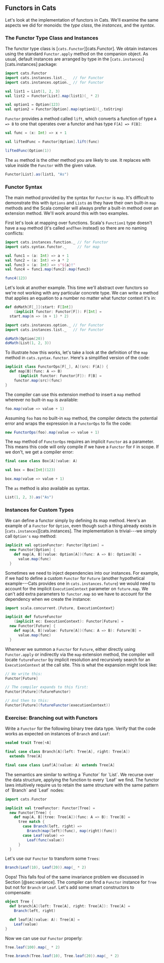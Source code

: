 ## Functors in Cats

Let's look at the implementation of functors in Cats.
We'll examine the same aspects we did for monoids:
the *type class*, the *instances*, and the *syntax*.

### The Functor Type Class and Instances

The functor type class is [`cats.Functor`][cats.Functor].
We obtain instances using the standard `Functor.apply`
method on the companion object.
As usual, default instances are arranged by type in
the [`cats.instances`][cats.instances] package:

```scala mdoc:silent:reset-object
import cats.Functor
import cats.instances.list._   // for Functor
import cats.instances.option._ // for Functor
```

```scala mdoc
val list1 = List(1, 2, 3)
val list2 = Functor[List].map(list1)(_ * 2)

val option1 = Option(123)
val option2 = Functor[Option].map(option1)(_.toString)
```

`Functor` provides a method called `lift`,
which converts a function of type `A => B`
to one that operates over a functor and has type `F[A] => F[B]`:

```scala mdoc
val func = (x: Int) => x + 1

val liftedFunc = Functor[Option].lift(func)

liftedFunc(Option(1))
```

The `as` method is the other method you are likely to use.
It replaces with value inside the `Functor` with the given value.

```scala mdoc
Functor[List].as(list1, "As")
```

### Functor Syntax

The main method provided by the syntax for `Functor` is `map`.
It's difficult to demonstrate this with `Options` and `Lists`
as they have their own built-in `map` methods
and the Scala compiler will always prefer
a built-in method over an extension method.
We'll work around this with two examples.

First let's look at mapping over functions.
Scala's `Function1` type doesn't have a `map` method
(it's called `andThen` instead)
so there are no naming conflicts:

```scala mdoc:silent
import cats.instances.function._ // for Functor
import cats.syntax.functor._     // for map
```

```scala mdoc:silent
val func1 = (a: Int) => a + 1
val func2 = (a: Int) => a * 2
val func3 = (a: Int) => s"${a}!"
val func4 = func1.map(func2).map(func3)
```

```scala mdoc
func4(123)
```

Let's look at another example.
This time we'll abstract over functors
so we're not working with any particular concrete type.
We can write a method that applies an equation to a number
no matter what functor context it's in:

```scala mdoc:silent
def doMath[F[_]](start: F[Int])
    (implicit functor: Functor[F]): F[Int] =
  start.map(n => (n + 1) * 2)

import cats.instances.option._ // for Functor
import cats.instances.list._   // for Functor
```

```scala mdoc
doMath(Option(20))
doMath(List(1, 2, 3))
```

To illustrate how this works,
let's take a look at the definition of
the `map` method in `cats.syntax.functor`.
Here's a simplified version of the code:

```scala
implicit class FunctorOps[F[_], A](src: F[A]) {
  def map[B](func: A => B)
      (implicit functor: Functor[F]): F[B] =
    functor.map(src)(func)
}
```

The compiler can use this extension method
to insert a `map` method wherever no built-in `map` is available:

```scala
foo.map(value => value + 1)
```

Assuming `foo` has no built-in `map` method,
the compiler detects the potential error and
wraps the expression in a `FunctorOps` to fix the code:

```scala
new FunctorOps(foo).map(value => value + 1)
```

The `map` method of `FunctorOps` requires
an implicit `Functor` as a parameter.
This means this code will only compile
if we have a `Functor` for `F` in scope.
If we don't, we get a compiler error:

```scala mdoc:silent
final case class Box[A](value: A)

val box = Box[Int](123)
```

```scala mdoc:fail
box.map(value => value + 1)
```

The `as` method is also available as syntax.

```scala mdoc
List(1, 2, 3).as("As")
```

### Instances for Custom Types

We can define a functor simply by defining its map method.
Here's an example of a `Functor` for `Option`,
even though such a thing already exists in [`cats.instances`][cats.instances].
The implementation is trivial---we simply call `Option's` `map` method:

```scala mdoc:silent
implicit val optionFunctor: Functor[Option] =
  new Functor[Option] {
    def map[A, B](value: Option[A])(func: A => B): Option[B] =
      value.map(func)
  }
```

Sometimes we need to inject dependencies into our instances.
For example, if we had to define a custom `Functor` for `Future`
(another hypothetical example---Cats provides one in `cats.instances.future`)
we would need to account for the implicit `ExecutionContext` parameter on `future.map`.
We can't add extra parameters to `functor.map`
so we have to account for the dependency when we create the instance:

```scala mdoc:silent
import scala.concurrent.{Future, ExecutionContext}

implicit def futureFunctor
    (implicit ec: ExecutionContext): Functor[Future] =
  new Functor[Future] {
    def map[A, B](value: Future[A])(func: A => B): Future[B] =
      value.map(func)
  }
```

Whenever we summon a `Functor` for `Future`,
either directly using `Functor.apply`
or indirectly via the `map` extension method,
the compiler will locate `futureFunctor` by implicit resolution
and recursively search for an `ExecutionContext` at the call site.
This is what the expansion might look like:

```scala
// We write this:
Functor[Future]

// The compiler expands to this first:
Functor[Future](futureFunctor)

// And then to this:
Functor[Future](futureFunctor(executionContext))
```

### Exercise: Branching out with Functors

Write a `Functor` for the following binary tree data type.
Verify that the code works as expected on instances of `Branch` and `Leaf`:

```scala mdoc:silent
sealed trait Tree[+A]

final case class Branch[A](left: Tree[A], right: Tree[A])
  extends Tree[A]

final case class Leaf[A](value: A) extends Tree[A]
```

<div class="solution">
The semantics are similar to writing a `Functor` for `List`.
We recurse over the data structure, applying the function to every `Leaf` we find.
The functor laws intuitively require us to retain the same structure
with the same pattern of `Branch` and `Leaf` nodes:

```scala mdoc:silent
import cats.Functor

implicit val treeFunctor: Functor[Tree] =
  new Functor[Tree] {
    def map[A, B](tree: Tree[A])(func: A => B): Tree[B] =
      tree match {
        case Branch(left, right) =>
          Branch(map(left)(func), map(right)(func))
        case Leaf(value) =>
          Leaf(func(value))
      }
  }
```

Let's use our `Functor` to transform some `Trees`:

```scala mdoc:fail
Branch(Leaf(10), Leaf(20)).map(_ * 2)
```

Oops! This falls foul of
the same invariance problem we discussed in Section [@sec:variance].
The compiler can find a `Functor` instance for `Tree` but not for `Branch` or `Leaf`.
Let's add some smart constructors to compensate:

```scala mdoc:silent
object Tree {
  def branch[A](left: Tree[A], right: Tree[A]): Tree[A] =
    Branch(left, right)

  def leaf[A](value: A): Tree[A] =
    Leaf(value)
}
```

Now we can use our `Functor` properly:

```scala mdoc
Tree.leaf(100).map(_ * 2)

Tree.branch(Tree.leaf(10), Tree.leaf(20)).map(_ * 2)
```
</div>
